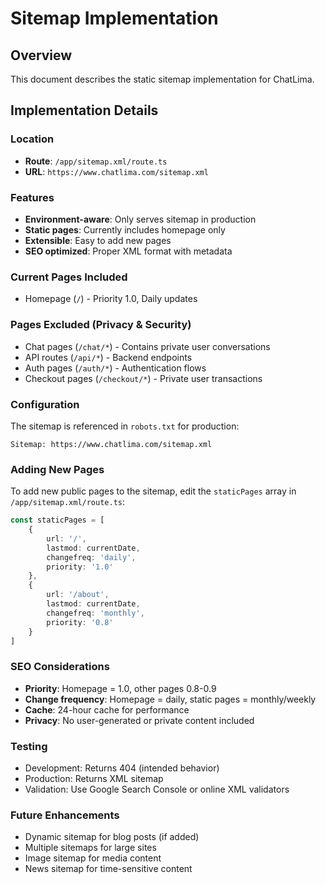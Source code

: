 # Sitemap Implementation

## Overview
This document describes the static sitemap implementation for ChatLima.

## Implementation Details

### Location
- **Route**: `/app/sitemap.xml/route.ts`
- **URL**: `https://www.chatlima.com/sitemap.xml`

### Features
- **Environment-aware**: Only serves sitemap in production
- **Static pages**: Currently includes homepage only
- **Extensible**: Easy to add new pages
- **SEO optimized**: Proper XML format with metadata

### Current Pages Included
- Homepage (`/`) - Priority 1.0, Daily updates

### Pages Excluded (Privacy & Security)
- Chat pages (`/chat/*`) - Contains private user conversations
- API routes (`/api/*`) - Backend endpoints
- Auth pages (`/auth/*`) - Authentication flows
- Checkout pages (`/checkout/*`) - Private user transactions

### Configuration
The sitemap is referenced in `robots.txt` for production:
```
Sitemap: https://www.chatlima.com/sitemap.xml
```

### Adding New Pages
To add new public pages to the sitemap, edit the `staticPages` array in `/app/sitemap.xml/route.ts`:

```typescript
const staticPages = [
    {
        url: '/',
        lastmod: currentDate,
        changefreq: 'daily',
        priority: '1.0'
    },
    {
        url: '/about',
        lastmod: currentDate,
        changefreq: 'monthly',
        priority: '0.8'
    }
]
```

### SEO Considerations
- **Priority**: Homepage = 1.0, other pages 0.8-0.9
- **Change frequency**: Homepage = daily, static pages = monthly/weekly
- **Cache**: 24-hour cache for performance
- **Privacy**: No user-generated or private content included

### Testing
- Development: Returns 404 (intended behavior)
- Production: Returns XML sitemap
- Validation: Use Google Search Console or online XML validators

### Future Enhancements
- Dynamic sitemap for blog posts (if added)
- Multiple sitemaps for large sites
- Image sitemap for media content
- News sitemap for time-sensitive content 